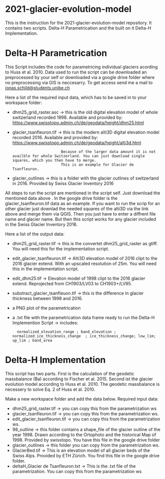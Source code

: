 # 2021-glacier-evolution-model

This is the instruction for the 2021-glacier-evolution-model repository. It contains two scripts. Delta-H Parametrication and the built on it Delta-H Implementation.

# Delta-H Parametrication

This Script includes the code for parametricing individual glaciers acording to Huss et al. 2010.
Data used to run the script can be downloaded an preprocessed by your self or downloaded via a google drive folder where no preprocessing via GIS is neccesarry. To get access send me a mail to jonas.schild@students.unibe.ch

Here a list of the required input data, which has to be saved in to your workspace folder:

  - dhm25_grid_raster.asc -> this is the old digital elevation model of whole switzerland recorded 1998. Available and provided by: https://www.swisstopo.admin.ch/de/geodata/height/dhm25.html
  
  - glacier_tsanfleuron.tif -> this is the modern alti3D digital elevation model recorded 2016. Available and provided by: https://www.swisstopo.admin.ch/de/geodata/height/alti3d.html
                              
                              Because of the larger data amount it is not availble for whole Switzerland. You can just download single squares, which you then have to merge.
                              This is an example for Glacier de Tsanfleuron. 
  
  - glacier_outlines -> this is a folder with the glacier outlines of switzerland in 2016. Provided by Swiss Glacier Inventory 2016

 
All steps to run the script are mentioned in the script self. Just download the mentioned data above . In the google drive folder is the glacier_tsanfleuron.tif data as an example. If you want to run the scrip for an other glacier just downlad the needed squares of the alti3D via the link above and merge them via QGIS. Then you just have to enter a diffrent file name and glacier name. But then this script works for any glacier included in the Swiss Glacier Inventory 2016. 
 
 Here a list of the output data:
 
  - dhm25_grid_raster.tif -> this is the convertet dhm25_grid_raster as gtiff. You will need this for the implementation script.
  - edit_glacier_tsanfleuron.tif -> Alti3D elevation model of 2016 clipt to the 2016 glacier extend. With an upscaled resolution of 25m. You will need this in the                                                   implementation script.
  - edit_dhm25.tif -> Elevation model of 1998 clipt to the 2016 glacier extend. Reprojected from CH1903/LV03 to CH1903+/LV95. 
  - substract_glacier_tsanfleuon.tif -> this is the difference in glacier thickness between 1998 and 2016.
  - a PNG plot of the parametrication
  - a .txt file with the parametrication data frame ready to run the Delta-H Implemention Script -> includes: 

          normalized_elevation_range ; band_elevation ; normalized_ice_thickness_change  ; ice_thickness_change; low_lim; up_lim ; band_area                                                                                                                           
                                                         

# Delta-H Implementation

This script has two parts. First is the calculation of the geodetic massbalance (Ba) according to Fischer et al. 2015. Second ist the glacier evolution model according to Huss et al. 2010. The geodetic massbalance is necessery to solve Eq. 2 of Huss et al. 2010.

Make a new workspace folder and add the data below. 
Required input data: 

- dhm25_grid_raster.tif -> you can copy this from the parametrization ws 
- glacier_tsanfleuron.tif -> you can copy this from the parametrization ws.
- edit_glacier_tsanfleuron.tif -> you can copy this from the parametrization ws. 
- 98_outline -> this folder contains a shape_file of the glacier outline of the year 1998. Drawn according to the Ortophoto and the historical Map of 1998. Provided by                           swisstopo. You have this file in the google drive folder
- glacier_outlines -> this folder you can copy from the parametrization ws. 
- GlacierBed.tif -> This is an elevation model of all glacier beds of the Swiss Alps. Provided by ETH Zürich. You find this file in the google drive folder. 
- deltaH_Glacier de Tsanfleuron.txt -> This is the .txt file of the parametrization. You can copy this from the parametrization ws
